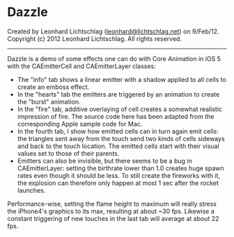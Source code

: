 Dazzle
======
Created by Leonhard Lichtschlag (leonhard@lichtschlag.net) on 9/Feb/12.  
Copyright (c) 2012 Leonhard Lichtschlag. All rights reserved.

---

Dazzle is a demo of some effects one can do with Core Animation in iOS 5 
with the CAEmitterCell and CAEmitterLayer classes:

*	The "info" tab shows a linear emitter with a shadow applied to all cells 
	to create an emboss effect.
*	In the "hearts" tab the emitters are triggered by an animation to create 
	the "burst" animation.
*	In the "fire" tab, additive overlaying of cell creates a somewhat realistic 
	impression of fire. The source code here has been adapted from the 
	corresponding Apple sample code for Mac.
*	In the fourth tab, I show how emitted cells can in turn again emit cells:
	the triangles sent away from the touch send two kinds of cells sideways 
	and back to the touch location. The emitted cells start with their 
	visual values set to those of their parents.
*	Emitters can also be invisible, but there seems to be a bug in 
	CAEmitterLayer: setting the birthrate lower than 1.0 creates huge spawn rates
	even though it should be less. To still create the fireworks with it, the 
	explosion can therefore only happen at most 1 sec after the rocket launches. 

Performance-wise, setting the flame height to maximum will really stress the 
iPhone4's graphics to its max, resulting at about ~30 fps. Likewise a constant 
triggering of new touches in the last tab will average at about 22 fps.